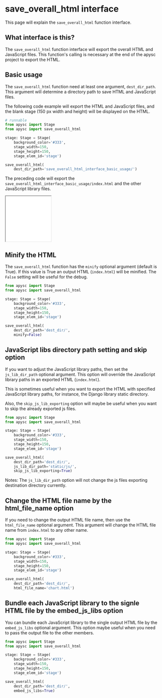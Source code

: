 # save_overall_html interface

This page will explain the `save_overall_html` function interface.

## What interface is this?

The `save_overall_html` function interface will export the overall HTML and JavaScript files. This function's calling is necessary at the end of the apysc project to export the HTML.

## Basic usage

The `save_overall_html` function need at least one argument, `dest_dir_path`. This argument will determine a directory path to save HTML and JavaScript files.

The following code example will export the HTML and JavaScript files, and the blank stage (150 px width and height) will be displayed on the HTML.

```py
# runnable
from apysc import Stage
from apysc import save_overall_html

stage: Stage = Stage(
    background_color='#333',
    stage_width=150,
    stage_height=150,
    stage_elem_id='stage')

save_overall_html(
    dest_dir_path='save_overall_html_interface_basic_usage/')
```

The preceding code will export the `save_overall_html_interface_basic_usage/index.html` and the other JavaScript library files.

<iframe src="static/save_overall_html_interface_basic_usage/index.html" width="150" height="150"></iframe>

## Minify the HTML

The `save_overall_html` function has the `minify` optional argument (default is True). If this value is True an output HTML (`index.html`) will be minified. The `False` setting will be useful for the debug.

```py
from apysc import Stage
from apysc import save_overall_html

stage: Stage = Stage(
    background_color='#333',
    stage_width=150,
    stage_height=150,
    stage_elem_id='stage')

save_overall_html(
    dest_dir_path='dest_dir/',
    minify=False)
```

## JavaScript libs directory path setting and skip option

If you want to adjust the JavaScript library paths, then set the `js_lib_dir_path` optional argument. This option will override the JavaScript library paths in an exported HTML (`index.html`).

This is sometimes useful when you want to export the HTML with specified JavaScript library paths, for instance, the Django library static directory.

Also, the `skip_js_lib_exporting` option will maybe be useful when you want to skip the already exported js files.

```py
from apysc import Stage
from apysc import save_overall_html

stage: Stage = Stage(
    background_color='#333',
    stage_width=150,
    stage_height=150,
    stage_elem_id='stage')

save_overall_html(
    dest_dir_path='dest_dir/',
    js_lib_dir_path='static/js/',
    skip_js_lib_exporting=True)
```

Notes: The `js_lib_dir_path` option will not change the js files exporting destination directory currently.

## Change the HTML file name by the html_file_name option

If you need to change the output HTML file name, then use the `html_file_name` optional argument. This argument will change the HTML file name from `index.html` to any other name.

```py
from apysc import Stage
from apysc import save_overall_html

stage: Stage = Stage(
    background_color='#333',
    stage_width=150,
    stage_height=150,
    stage_elem_id='stage')

save_overall_html(
    dest_dir_path='dest_dir/',
    html_file_name='chart.html')
```

## Bundle each JavaScript library to the signle HTML file by the embed_js_libs option

You can bundle each JavaScript library to the single output HTML file by the `embed_js_libs` optional argument. This option maybe useful when you need to pass the output file to the other members.

```py
from apysc import Stage
from apysc import save_overall_html

stage: Stage = Stage(
    background_color='#333',
    stage_width=150,
    stage_height=150,
    stage_elem_id='stage')

save_overall_html(
    dest_dir_path='dest_dir/',
    embed_js_libs=True)
```
